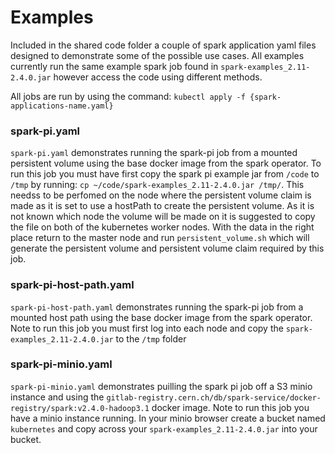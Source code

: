 # Examples

Included in the shared code folder a couple of spark application yaml files designed to demonstrate some of the possible use cases.
All examples currently run the same example spark job found in `spark-examples_2.11-2.4.0.jar` however access the code using different methods.

All jobs are run by using the command: `kubectl apply -f {spark-applications-name.yaml}`


### spark-pi.yaml
`spark-pi.yaml` demonstrates running the spark-pi job from a mounted persistent volume using the base docker image from the spark operator. 
To run this job you must have first copy the spark pi example jar from `/code` to `/tmp` by running: `cp ~/code/spark-examples_2.11-2.4.0.jar /tmp/`. This needss to be perfomed on the node where the persistent volume claim is made as it is set to use a hostPath to create the persistent volume. As it is not known which node the volume will be made on it is suggested to copy the file on both of the kubernetes worker nodes. With the data in the right place return to the master node and run `persistent_volume.sh` which will generate the persistent volume and persistent volume claim required by this job.

### spark-pi-host-path.yaml
`spark-pi-host-path.yaml` demonstrates running the spark-pi job from a mounted host path using the base docker image from the spark operator.
Note to run this job you must first log into each node and copy the `spark-examples_2.11-2.4.0.jar` to the `/tmp` folder

### spark-pi-minio.yaml
`spark-pi-minio.yaml` demonstrates puilling the spark pi job off a S3 minio instance and using the `gitlab-registry.cern.ch/db/spark-service/docker-registry/spark:v2.4.0-hadoop3.1` docker image. Note to run this job you have a minio instance running. In your minio browser create a bucket named `kubernetes` and copy across your `spark-examples_2.11-2.4.0.jar` into your bucket.

